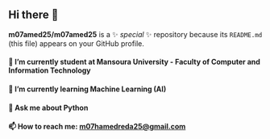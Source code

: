 ## Hi there 👋

**m07amed25/m07amed25** is a ✨ _special_ ✨ repository because its `README.md` (this file) appears on your GitHub profile.


#### 🔭 I’m currently student at Mansoura University - Faculty of Computer and Information Technology 
#### 🌱 I’m currently learning Machine Learning (AI)
#### 💬 Ask me about Python 
#### 📫 How to reach me: m07hamedreda25@gmail.com
